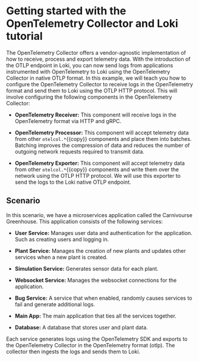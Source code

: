 # Getting started with the OpenTelemetry Collector and Loki tutorial

The OpenTelemetry Collector offers a vendor-agnostic implementation of how to receive, process and export telemetry data. With the introduction of the OTLP endpoint in Loki, you can now send logs from applications instrumented with OpenTelemetry to Loki using the OpenTelemetry Collector in native OTLP format.
In this example, we will teach you how to configure the OpenTelemetry Collector to receive logs in the OpenTelemetry format and send them to Loki using the OTLP HTTP protocol. This will involve configuring the following components in the OpenTelemetry Collector:

- **OpenTelemetry Receiver:** This component will receive logs in the OpenTelemetry format via HTTP and gRPC.

- **OpenTelemetry Processor:** This component will accept telemetry data from other `otelcol.*`{{copy}} components and place them into batches. Batching improves the compression of data and reduces the number of outgoing network requests required to transmit data.

- **OpenTelemetry Exporter:** This component will accept telemetry data from other `otelcol.*`{{copy}} components and write them over the network using the OTLP HTTP protocol. We will use this exporter to send the logs to the Loki native OTLP endpoint.

## Scenario

In this scenario, we have a microservices application called the Carnivourse Greenhouse. This application consists of the following services:

- **User Service:** Manages user data and authentication for the application. Such as creating users and logging in.

- **Plant Service:** Manages the creation of new plants and updates other services when a new plant is created.

- **Simulation Service:** Generates sensor data for each plant.

- **Websocket Service:** Manages the websocket connections for the application.

- **Bug Service:** A service that when enabled, randomly causes services to fail and generate additional logs.

- **Main App:** The main application that ties all the services together.

- **Database:** A database that stores user and plant data.

Each service generates logs using the OpenTelemetry SDK and exports to the OpenTelemetry Collector in the OpenTelemetry format (otlp). The collector then ingests the logs and sends them to Loki.
